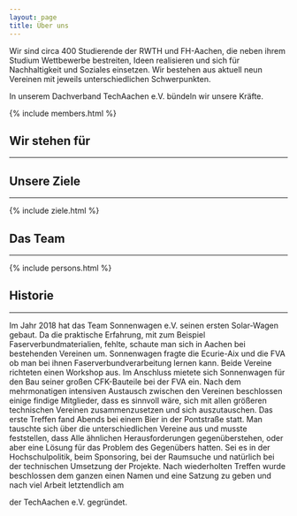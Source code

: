 ```yaml
---
layout: page
title: Über uns
---
```


<!-- ![Gruppenfoto](img/techaachen-1920.jpg) -->


Wir sind circa 400 Studierende der RWTH und FH-Aachen, die neben ihrem Studium Wettbewerbe bestreiten, Ideen realisieren und sich für Nachhaltigkeit und Soziales einsetzen.
Wir bestehen aus aktuell neun Vereinen mit jeweils unterschiedlichen Schwerpunkten.

In unserem Dachverband TechAachen e.V. bündeln wir unsere Kräfte.

{% include members.html %}

## Wir stehen für
***

## Unsere Ziele
***
{% include ziele.html %}

## Das Team
***

{% include persons.html %}

## Historie
***
Im Jahr 2018 hat das Team Sonnenwagen e.V. seinen ersten Solar-Wagen gebaut.
Da die praktische Erfahrung, mit zum Beispiel Faserverbundmaterialien, fehlte,
schaute man sich in Aachen bei bestehenden Vereinen um. Sonnenwagen fragte die Ecurie-Aix und die FVA ob man bei ihnen Faserverbundverarbeitung lernen kann. Beide Vereine richteten einen Workshop aus. Im Anschluss mietete sich Sonnenwagen für den Bau seiner großen CFK-Bauteile bei der FVA ein. Nach dem mehrmonatigen intensiven Austausch zwischen den Vereinen beschlossen einige findige Mitglieder, dass es sinnvoll wäre, sich mit allen größeren technischen Vereinen zusammenzusetzen und sich auszutauschen. Das erste Treffen fand Abends bei einem Bier in der Pontstraße statt. Man tauschte sich über die unterschiedlichen Vereine aus und musste feststellen, dass Alle ähnlichen Herausforderungen gegenüberstehen, oder aber eine Lösung für das Problem des Gegenübers hatten. Sei es in der Hochschulpolitik, beim Sponsoring, bei der Raumsuche und natürlich bei der technischen Umsetzung der Projekte.
Nach wiederholten Treffen wurde beschlossen dem ganzen einen Namen und eine Satzung zu geben und nach viel Arbeit letztendlich am
<!-- Datum einfügen -->
der TechAachen e.V. gegründet.
<!-- Bild Gründungsversammlung einfügen! -->

